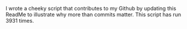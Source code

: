 I wrote a cheeky script that contributes to my Github by updating this ReadMe to illustrate why more than commits matter. This script has run 3931 times.
